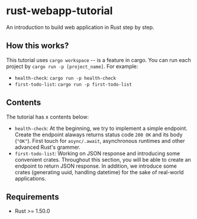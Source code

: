 # rust-webapp-tutorial

An introduction to build web application in Rust step by step.

## How this works?

This tutorial uses `cargo workspace` -- is a feature in cargo. You can run each project by `cargo run -p [project_name]`. For example:

- `health-check`: `cargo run -p health-check`
- `first-todo-list`: `cargo run -p first-todo-list`

## Contents

The tutorial has x contents below:

- `health-check`: At the beginning, we try to implement a simple endpoint. Create the endpoint alaways returns status code `200 OK` and its body (`"OK"`). First touch for `async/.await`, asynchronous runtimes and other advanced Rust's grammer.
- `first-todo-list`: Working on JSON response and introducing some convenient crates. Throughout this section, you will be able to create an endpoint to return JSON response. In addition, we introduce some crates (generating uuid, handling datetime) for the sake of real-world applications.

## Requirements

- Rust >= 1.50.0
